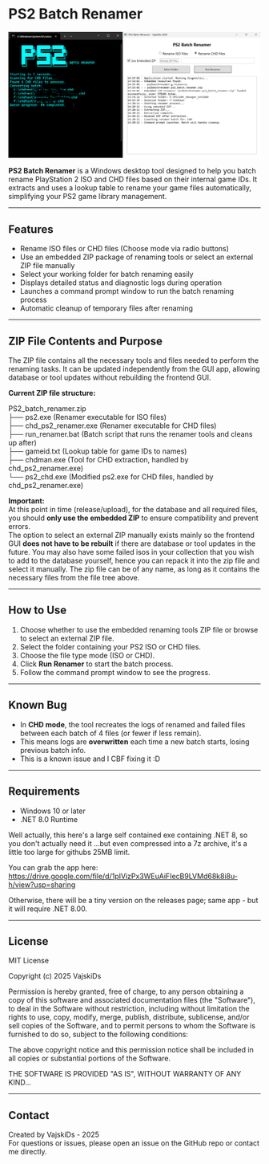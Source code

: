 
# PS2 Batch Renamer

![PS2 Batch Renamer V3 with CHD](V3withCHD.png)

**PS2 Batch Renamer** is a Windows desktop tool designed to help you batch rename PlayStation 2 ISO and CHD files based on their internal game IDs. It extracts and uses a lookup table to rename your game files automatically, simplifying your PS2 game library management.

---

## Features

- Rename ISO files or CHD files (Choose mode via radio buttons)  
- Use an embedded ZIP package of renaming tools or select an external ZIP file manually  
- Select your working folder for batch renaming easily  
- Displays detailed status and diagnostic logs during operation  
- Launches a command prompt window to run the batch renaming process  
- Automatic cleanup of temporary files after renaming  

---

## ZIP File Contents and Purpose

The ZIP file contains all the necessary tools and files needed to perform the renaming tasks. It can be updated independently from the GUI app, allowing database or tool updates without rebuilding the frontend GUI.

**Current ZIP file structure:**

PS2_batch_renamer.zip <br>
├── ps2.exe (Renamer executable for ISO files) <br>
├── chd_ps2_renamer.exe (Renamer executable for CHD files) <br>
├── run_renamer.bat (Batch script that runs the renamer tools and cleans up after) <br>
├── gameid.txt (Lookup table for game IDs to names) <br>
├── chdman.exe (Tool for CHD extraction, handled by chd_ps2_renamer.exe) <br>
└── ps2_chd.exe (Modified ps2.exe for CHD files, handled by chd_ps2_renamer.exe) <br>


**Important:**  
At this point in time (release/upload), for the database and all required files, you should **only use the embedded ZIP** to ensure compatibility and prevent errors.  
The option to select an external ZIP manually exists mainly so the frontend GUI **does not have to be rebuilt** if there are database or tool updates in the future. You may also have some failed isos in your collection that you wish to add to the database yourself, hence you can repack it into the zip file and select it manually. The zip file can be of any name, as long as it contains the necessary files from the file tree above.

---

## How to Use

1. Choose whether to use the embedded renaming tools ZIP file or browse to select an external ZIP file.  
2. Select the folder containing your PS2 ISO or CHD files.  
3. Choose the file type mode (ISO or CHD).  
4. Click **Run Renamer** to start the batch process.  
5. Follow the command prompt window to see the progress.

---

## Known Bug

- In **CHD mode**, the tool recreates the logs of renamed and failed files between each batch of 4 files (or fewer if less remain).  
- This means logs are **overwritten** each time a new batch starts, losing previous batch info.  
- This is a known issue and I CBF fixing it :D

---

## Requirements

- Windows 10 or later  
- .NET 8.0 Runtime

Well actually, this here's a large self contained exe containing .NET 8, so you don't actually need it ...but even
compressed into a 7z archive, it's a little too large for githubs 25MB limit.

You can grab the app here: https://drive.google.com/file/d/1pIVizPx3WEuAiFIecB9LVMd68k8i8u-h/view?usp=sharing

Otherwise, there will be a tiny version on the releases page; same app - but it will require .NET 8.00.

---

## License

MIT License

Copyright (c) 2025 VajskiDs

Permission is hereby granted, free of charge, to any person obtaining a copy
of this software and associated documentation files (the "Software"), to deal
in the Software without restriction, including without limitation the rights
to use, copy, modify, merge, publish, distribute, sublicense, and/or sell
copies of the Software, and to permit persons to whom the Software is
furnished to do so, subject to the following conditions:

The above copyright notice and this permission notice shall be included in
all copies or substantial portions of the Software.

THE SOFTWARE IS PROVIDED "AS IS", WITHOUT WARRANTY OF ANY KIND...

---

## Contact

Created by VajskiDs - 2025  
For questions or issues, please open an issue on the GitHub repo or contact me directly.
